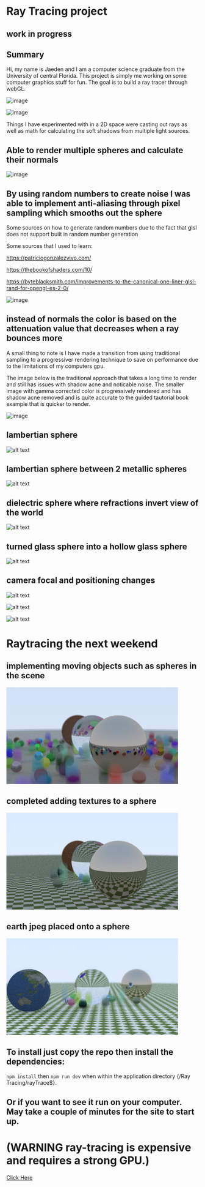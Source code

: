 # Ray Tracing project

## work in progress

## Summary

Hi, my name is Jaeden and I am a computer science graduate from the University of central Florida.
This project is simply me working on some computer graphics stuff for fun. The goal is to build
a ray tracer through webGL.

![image](https://github.com/jaedenHob/Ray-Tracing/assets/92416232/b9b51e80-dd11-4353-a8b2-f737545cb341)

![image](https://github.com/jaedenHob/Ray-Tracing/assets/92416232/9849bfe1-df6a-4f9d-89d1-efd1c8b80f19)

Things I have experimented with in a 2D space were casting out rays as well as math for calculating the
soft shadows from multiple light sources.

## Able to render multiple spheres and calculate their normals

![image](https://github.com/jaedenHob/Ray-Tracing/assets/92416232/27b31637-4c2f-4979-893f-ddddcc0a2f01)

## By using random numbers to create noise I was able to implement anti-aliasing through pixel sampling which smooths out the sphere

Some sources on how to generate random numbers due to the fact that glsl does not support
built in random number generation

Some sources that I used to learn:

https://patriciogonzalezvivo.com/

https://thebookofshaders.com/10/

https://byteblacksmith.com/improvements-to-the-canonical-one-liner-glsl-rand-for-opengl-es-2-0/

![image](https://github.com/jaedenHob/Ray-Tracing/assets/92416232/fcb96ed3-f2fd-436e-8281-937b59cda2fb)

## instead of normals the color is based on the attenuation value that decreases when a ray bounces more

A small thing to note is I have made a transition from using traditional sampling to a progressiver rendering technique to save on performance due to the limitations of my computers gpu.

The image below is the traditional approach that takes a long time to render and still has issues with shadow acne and noticable noise. The smaller image with gamma corrected color is progressively rendered and has shadow acne removed and is quite accurate to the guided tautorial book example that is quicker to render.

![image](https://github.com/jaedenHob/Ray-Tracing/assets/92416232/98f118b5-5845-432e-96d6-3c765f6bd1a9)

## lambertian sphere

![alt text](image.png)

## lambertian sphere between 2 metallic spheres

![alt text](image-1.png)

## dielectric sphere where refractions invert view of the world

![alt text](image-2.png)

## turned glass sphere into a hollow glass sphere

![alt text](image-3.png)

## camera focal and positioning changes

![alt text](image-4.png)

![alt text](image-5.png)

![alt text](image-6.png)

# Raytracing the next weekend

## implementing moving objects such as spheres in the scene

![alt text](image-7.png)

## completed adding textures to a sphere

![alt text](image-8.png)

## earth jpeg placed onto a sphere

![alt text](image-9.png)

## To install just copy the repo then install the dependencies:

`npm install`
then
`npm run dev`
when within the application directory {/Ray Tracing/rayTrace$}.

## Or if you want to see it run on your computer. May take a couple of minutes for the site to start up.

# (WARNING ray-tracing is expensive and requires a strong GPU.)

[Click Here](https://ray-trace.onrender.com/)
